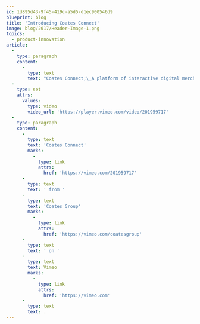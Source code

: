 ```yaml
---
id: 1d895d43-9f45-419c-a5d5-d1ec900546d9
blueprint: blog
title: 'Introducing Coates Connect'
image: blog/2017/Header-Image-1.png
topics:
  - product-innovation
article:
  -
    type: paragraph
    content:
      -
        type: text
        text: "Coates Connect;\_A platform of interactive digital merchandising experiences that allow brands to connect with their consumers."
  -
    type: set
    attrs:
      values:
        type: video
        video_url: 'https://player.vimeo.com/video/201959717'
  -
    type: paragraph
    content:
      -
        type: text
        text: 'Coates Connect'
        marks:
          -
            type: link
            attrs:
              href: 'https://vimeo.com/201959717'
      -
        type: text
        text: ' from '
      -
        type: text
        text: 'Coates Group'
        marks:
          -
            type: link
            attrs:
              href: 'https://vimeo.com/coatesgroup'
      -
        type: text
        text: ' on '
      -
        type: text
        text: Vimeo
        marks:
          -
            type: link
            attrs:
              href: 'https://vimeo.com'
      -
        type: text
        text: .
---
```

